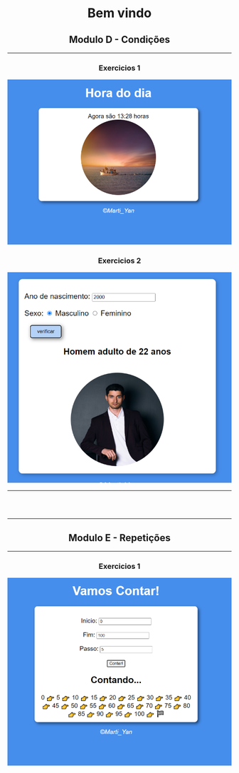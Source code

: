 <h1 style="text-align:center"> Bem vindo </h1>
<h2 style="text-align:center"> Modulo D - Condições</h2>
<hr>
<h3 style="text-align:center">  Exercicios 1 </h3>
<img src="./img_readme/ex1.png">

<br>
<h3 style="text-align:center">  Exercicios 2 </h3>
<img src="./img_readme/ex2.png">
<hr>
<br>
<br>
<hr>
<h2 style="text-align:center"> Modulo E - Repetições</h2>
<hr>
<h3 style="text-align:center">  Exercicios 1 </h3>
<img src="./img_readme/ex3.png">